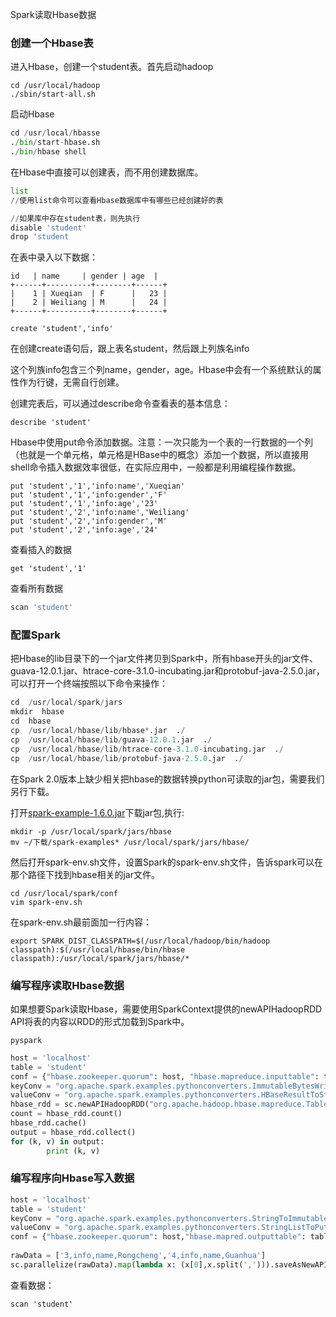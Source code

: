 Spark读取Hbase数据

### 创建一个Hbase表

进入Hbase，创建一个student表。首先启动hadoop

```shell
cd /usr/local/hadoop
./sbin/start-all.sh
```

启动Hbase

```python
cd /usr/local/hbasse
./bin/start-hbase.sh
./bin/hbase shell
```

在Hbase中直接可以创建表，而不用创建数据库。

```python
list
//使用list命令可以查看Hbase数据库中有哪些已经创建好的表
```

```python
//如果库中存在student表，则先执行
disable 'student'
drop 'student
```

在表中录入以下数据：

```
id   | name     | gender | age  |
+------+----------+--------+------+
|    1 | Xueqian  | F      |   23 |
|    2 | Weiliang | M      |   24 |
+------+----------+--------+------+
```

```shell
create 'student','info'
```

在创建create语句后，跟上表名student，然后跟上列族名info

这个列族info包含三个列name，gender，age。Hbase中会有一个系统默认的属性作为行键，无需自行创建。

创建完表后，可以通过describe命令查看表的基本信息：

```shell
describe 'student'
```

Hbase中使用put命令添加数据。注意：一次只能为一个表的一行数据的一个列（也就是一个单元格，单元格是HBase中的概念）添加一个数据，所以直接用shell命令插入数据效率很低，在实际应用中，一般都是利用编程操作数据。

```shell
put	'student','1','info:name','Xueqian'
put 'student','1','info:gender','F'
put 'student','1','info:age','23'
put 'student','2','info:name','Weiliang'
put 'student','2','info:gender','M'
put 'student','2','info:age','24'
```

查看插入的数据

```
get 'student','1'
```

查看所有数据

```python
scan 'student'
```

### 配置Spark

把Hbase的lib目录下的一个jar文件拷贝到Spark中，所有hbase开头的jar文件、guava-12.0.1.jar、htrace-core-3.1.0-incubating.jar和protobuf-java-2.5.0.jar，可以打开一个终端按照以下命令来操作：

```python
cd  /usr/local/spark/jars
mkdir  hbase
cd  hbase
cp  /usr/local/hbase/lib/hbase*.jar  ./
cp  /usr/local/hbase/lib/guava-12.0.1.jar  ./
cp  /usr/local/hbase/lib/htrace-core-3.1.0-incubating.jar  ./
cp  /usr/local/hbase/lib/protobuf-java-2.5.0.jar  ./
```

在Spark 2.0版本上缺少相关把hbase的数据转换python可读取的jar包，需要我们另行下载。

打开[spark-example-1.6.0.jar](https://mvnrepository.com/artifact/org.apache.spark/spark-examples_2.11/1.6.0-typesafe-001)下载jar包,执行:

```shell
mkdir -p /usr/local/spark/jars/hbase
mv ~/下载/spark-examples* /usr/local/spark/jars/hbase/
```

然后打开spark-env.sh文件，设置Spark的spark-env.sh文件，告诉spark可以在那个路径下找到hbase相关的jar文件。

```shell
cd /usr/local/spark/conf
vim spark-env.sh
```

在spark-env.sh最前面加一行内容：

```shell
export SPARK_DIST_CLASSPATH=$(/usr/local/hadoop/bin/hadoop classpath):$(/usr/local/hbase/bin/hbase classpath):/usr/local/spark/jars/hbase/*
```

### 编写程序读取Hbase数据

如果想要Spark读取Hbase，需要使用SparkContext提供的newAPIHadoopRDD API将表的内容以RDD的形式加载到Spark中。

```
pyspark
```

```python
host = 'localhost'
table = 'student'
conf = {"hbase.zookeeper.quorum": host, "hbase.mapreduce.inputtable": table}
keyConv = "org.apache.spark.examples.pythonconverters.ImmutableBytesWritableToStringConverter"
valueConv = "org.apache.spark.examples.pythonconverters.HBaseResultToStringConverter"
hbase_rdd = sc.newAPIHadoopRDD("org.apache.hadoop.hbase.mapreduce.TableInputFormat","org.apache.hadoop.hbase.io.ImmutableBytesWritable","org.apache.hadoop.hbase.client.Result",keyConverter=keyConv,valueConverter=valueConv,conf=conf)
count = hbase_rdd.count()
hbase_rdd.cache()
output = hbase_rdd.collect()
for (k, v) in output:
        print (k, v)
```

### 编写程序向Hbase写入数据

````python
host = 'localhost'
table = 'student'
keyConv = "org.apache.spark.examples.pythonconverters.StringToImmutableBytesWritableConverter"
valueConv = "org.apache.spark.examples.pythonconverters.StringListToPutConverter"
conf = {"hbase.zookeeper.quorum": host,"hbase.mapred.outputtable": table,"mapreduce.outputformat.class": "org.apache.hadoop.hbase.mapreduce.TableOutputFormat","mapreduce.job.output.key.class": "org.apache.hadoop.hbase.io.ImmutableBytesWritable","mapreduce.job.output.value.class": "org.apache.hadoop.io.Writable"}
 
rawData = ['3,info,name,Rongcheng','4,info,name,Guanhua']
sc.parallelize(rawData).map(lambda x: (x[0],x.split(','))).saveAsNewAPIHadoopDataset(conf=conf,keyConverter=keyConv,valueConverter=valueConv)
````

查看数据：

```shell
scan 'student'
```





